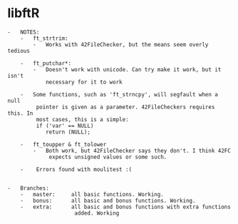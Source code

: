 
# libftR
	-	NOTES:
		-	ft_strtrim:
			-	Works with 42FileChecker, but the means seem overly tedious

		-	ft_putchar*:
			-	Doesn't work with unicode. Can try make it work, but it isn't
				necessary for it to work

		-	Some functions, such as 'ft_strncpy', will segfault when a null
			 pointer is given as a parameter. 42FileCheckers requires this. In
			 most cases, this is a simple:
			 if ('var' == NULL)
			 	return (NULL);

		-	ft_toupper & ft_tolower
			-	Both work, but 42FileChecker says they don't. I think 42FC
				 expects unsigned values or some such.
				 
		-	 Errors found with moulitest :(


	-	Branches:
		-	master:		all basic functions. Working.
		-	bonus:		all basic and bonus functions. Working.
		-	extra:		all basic and bonus functions with extra functions
						 added. Working
